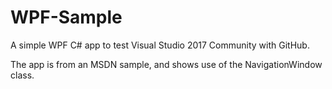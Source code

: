 # WPF-Sample
A simple WPF C# app to test Visual Studio 2017 Community with GitHub.

The app is from an MSDN sample, and shows use of the NavigationWindow class.
